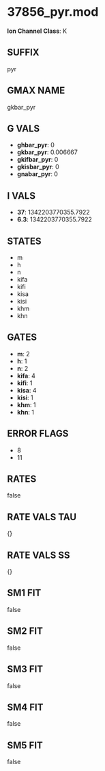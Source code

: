 # 37856_pyr.mod

**Ion Channel Class**: K

## SUFFIX

pyr

## GMAX NAME

gkbar_pyr

## G VALS

- **ghbar_pyr**: 0
- **gkbar_pyr**: 0.006667
- **gkifbar_pyr**: 0
- **gkisbar_pyr**: 0
- **gnabar_pyr**: 0

## I VALS

- **37**: 1342203770355.7922
- **6.3**: 1342203770355.7922

## STATES

- m
- h
- n
- kifa
- kifi
- kisa
- kisi
- khm
- khn

## GATES

- **m**: 2
- **h**: 1
- **n**: 2
- **kifa**: 4
- **kifi**: 1
- **kisa**: 4
- **kisi**: 1
- **khm**: 1
- **khn**: 1

## ERROR FLAGS

- 8
- 11

## RATES

false

## RATE VALS TAU

{}

## RATE VALS SS

{}

## SM1 FIT

false

## SM2 FIT

false

## SM3 FIT

false

## SM4 FIT

false

## SM5 FIT

false
